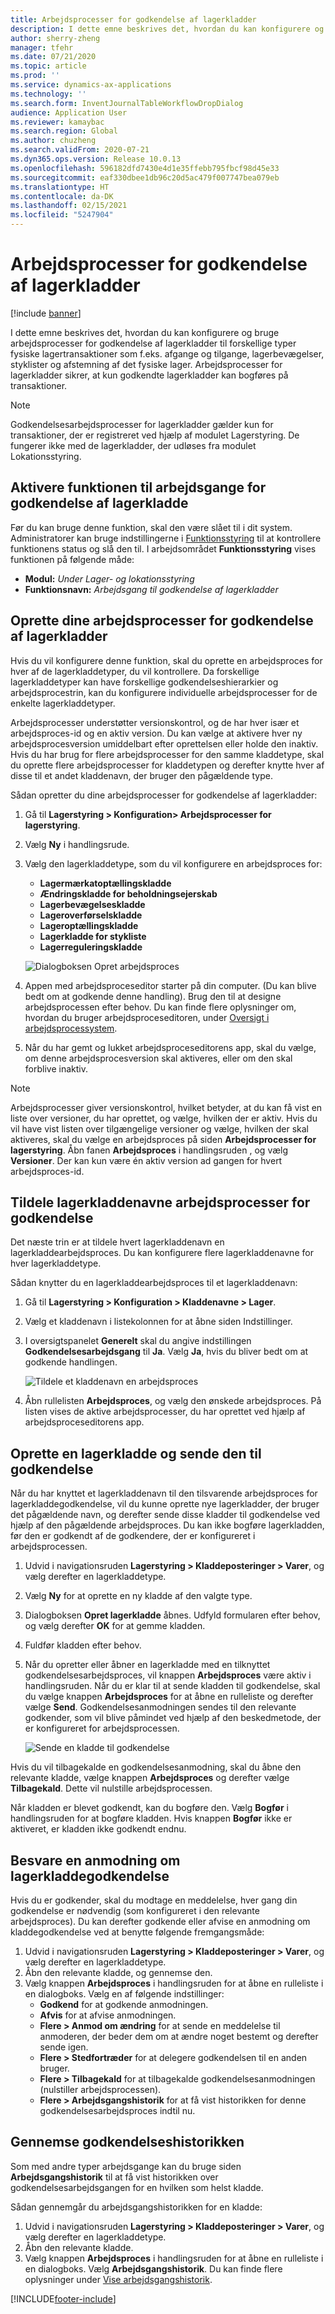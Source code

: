 ```yaml
---
title: Arbejdsprocesser for godkendelse af lagerkladder
description: I dette emne beskrives det, hvordan du kan konfigurere og bruge arbejdsprocesser for godkendelse af lagerkladder til forskellige typer fysiske lagertransaktioner. Arbejdsprocesser for lagerkladder sikrer, at kun godkendte lagerkladder kan bogføres på transaktioner.
author: sherry-zheng
manager: tfehr
ms.date: 07/21/2020
ms.topic: article
ms.prod: ''
ms.service: dynamics-ax-applications
ms.technology: ''
ms.search.form: InventJournalTableWorkflowDropDialog
audience: Application User
ms.reviewer: kamaybac
ms.search.region: Global
ms.author: chuzheng
ms.search.validFrom: 2020-07-21
ms.dyn365.ops.version: Release 10.0.13
ms.openlocfilehash: 596182dfd7430e4d1e35ffebb795fbcf98d45e33
ms.sourcegitcommit: eaf330dbee1db96c20d5ac479f007747bea079eb
ms.translationtype: HT
ms.contentlocale: da-DK
ms.lasthandoff: 02/15/2021
ms.locfileid: "5247904"
---
```

# <a name="inventory-journal-approval-workflows"></a>Arbejdsprocesser for godkendelse af lagerkladder

[!include [banner](../includes/banner.md)]

I dette emne beskrives det, hvordan du kan konfigurere og bruge arbejdsprocesser for godkendelse af lagerkladder til forskellige typer fysiske lagertransaktioner som f.eks. afgange og tilgange, lagerbevægelser, styklister og afstemning af det fysiske lager. Arbejdsprocesser for lagerkladder sikrer, at kun godkendte lagerkladder kan bogføres på transaktioner.

> [!NOTE]
> Godkendelsesarbejdsprocesser for lagerkladder gælder kun for transaktioner, der er registreret ved hjælp af modulet Lagerstyring. De fungerer ikke med de lagerkladder, der udløses fra modulet Lokationsstyring.

## <a name="turn-on-the-inventory-journal-approval-workflows-feature"></a>Aktivere funktionen til arbejdsgange for godkendelse af lagerkladde

Før du kan bruge denne funktion, skal den være slået til i dit system. Administratorer kan bruge indstillingerne i [Funktionsstyring](../../fin-ops-core/fin-ops/get-started/feature-management/feature-management-overview.md) til at kontrollere funktionens status og slå den til. I arbejdsområdet **Funktionsstyring** vises funktionen på følgende måde:

- **Modul:** *Under Lager- og lokationsstyring*
- **Funktionsnavn:** *Arbejdsgang til godkendelse af lagerkladder*

## <a name="create-your-inventory-journal-approval-workflows"></a>Oprette dine arbejdsprocesser for godkendelse af lagerkladder

Hvis du vil konfigurere denne funktion, skal du oprette en arbejdsproces for hver af de lagerkladdetyper, du vil kontrollere. Da forskellige lagerkladdetyper kan have forskellige godkendelseshierarkier og arbejdsprocestrin, kan du konfigurere individuelle arbejdsprocesser for de enkelte lagerkladdetyper.

Arbejdsprocesser understøtter versionskontrol, og de har hver især et arbejdsproces-id og en aktiv version. Du kan vælge at aktivere hver ny arbejdsprocesversion umiddelbart efter oprettelsen eller holde den inaktiv. Hvis du har brug for flere arbejdsprocesser for den samme kladdetype, skal du oprette flere arbejdsprocesser for kladdetypen og derefter knytte hver af disse til et andet kladdenavn, der bruger den pågældende type.

Sådan opretter du dine arbejdsprocesser for godkendelse af lagerkladder:

1. Gå til **Lagerstyring \> Konfiguration\> Arbejdsprocesser for lagerstyring**.
1. Vælg **Ny** i handlingsrude.
1. Vælg den lagerkladdetype, som du vil konfigurere en arbejdsproces for:
    - **Lagermærkatoptællingskladde**
    - **Ændringskladde for beholdningsejerskab**
    - **Lagerbevægelseskladde**
    - **Lageroverførselskladde**
    - **Lageroptællingskladde**
    - **Lagerkladde for stykliste**
    - **Lagerreguleringskladde**

    ![Dialogboksen Opret arbejdsproces](media/journal-workflow-create-workflow.png "Dialogboksen Opret arbejdsproces")

1. Appen med arbejdsproceseditor starter på din computer. (Du kan blive bedt om at godkende denne handling). Brug den til at designe arbejdsprocessen efter behov. Du kan finde flere oplysninger om, hvordan du bruger arbejdsproceseditoren, under [Oversigt i arbejdsprocessystem](../../fin-ops-core/fin-ops/organization-administration/overview-workflow-system.md).
1. Når du har gemt og lukket arbejdsproceseditorens app, skal du vælge, om denne arbejdsprocesversion skal aktiveres, eller om den skal forblive inaktiv.

> [!NOTE]
> Arbejdsprocesser giver versionskontrol, hvilket betyder, at du kan få vist en liste over versioner, du har oprettet, og vælge, hvilken der er aktiv. Hvis du vil have vist listen over tilgængelige versioner og vælge, hvilken der skal aktiveres, skal du vælge en arbejdsproces på siden **Arbejdsprocesser for lagerstyring**. Åbn fanen **Arbejdsproces** i handlingsruden , og vælg **Versioner**. Der kan kun være én aktiv version ad gangen for hvert arbejdsproces-id.

## <a name="assign-approval-workflows-to-inventory-journal-names"></a>Tildele lagerkladdenavne arbejdsprocesser for godkendelse

Det næste trin er at tildele hvert lagerkladdenavn en lagerkladdearbejdsproces. Du kan konfigurere flere lagerkladdenavne for hver lagerkladdetype.

Sådan knytter du en lagerkladdearbejdsproces til et lagerkladdenavn:

1. Gå til **Lagerstyring \> Konfiguration \> Kladdenavne \> Lager**.
1. Vælg et kladdenavn i listekolonnen for at åbne siden Indstillinger.
1. I oversigtspanelet **Generelt** skal du angive indstillingen **Godkendelsesarbejdsgang** til **Ja**. Vælg **Ja**, hvis du bliver bedt om at godkende handlingen.

    ![Tildele et kladdenavn en arbejdsproces](media/journal-workflow-journal-name.png "Tildele et kladdenavn en arbejdsproces")

1. Åbn rullelisten **Arbejdsproces**, og vælg den ønskede arbejdsproces. På listen vises de aktive arbejdsprocesser, du har oprettet ved hjælp af arbejdsproceseditorens app.

## <a name="create-an-inventory-journal-and-send-it-for-approval"></a>Oprette en lagerkladde og sende den til godkendelse

Når du har knyttet et lagerkladdenavn til den tilsvarende arbejdsproces for lagerkladdegodkendelse, vil du kunne oprette nye lagerkladder, der bruger det pågældende navn, og derefter sende disse kladder til godkendelse ved hjælp af den pågældende arbejdsproces. Du kan ikke bogføre lagerkladden, før den er godkendt af de godkendere, der er konfigureret i arbejdsprocessen.

1. Udvid i navigationsruden **Lagerstyring \> Kladdeposteringer \> Varer**, og vælg derefter en lagerkladdetype.
1. Vælg **Ny** for at oprette en ny kladde af den valgte type.
1. Dialogboksen **Opret lagerkladde** åbnes. Udfyld formularen efter behov, og vælg derefter **OK** for at gemme kladden.
1. Fuldfør kladden efter behov.
1. Når du opretter eller åbner en lagerkladde med en tilknyttet godkendelsesarbejdsproces, vil knappen **Arbejdsproces** være aktiv i handlingsruden. Når du er klar til at sende kladden til godkendelse, skal du vælge knappen **Arbejdsproces** for at åbne en rulleliste og derefter vælge **Send**. Godkendelsesanmodningen sendes til den relevante godkender, som vil blive påmindet ved hjælp af den beskedmetode, der er konfigureret for arbejdsprocessen.

    ![Sende en kladde til godkendelse](media/journal-workflow-inventory-journal.png "Sende en kladde til godkendelse")

Hvis du vil tilbagekalde en godkendelsesanmodning, skal du åbne den relevante kladde, vælge knappen **Arbejdsproces** og derefter vælge **Tilbagekald**. Dette vil nulstille arbejdsprocessen.

Når kladden er blevet godkendt, kan du bogføre den. Vælg **Bogfør** i handlingsruden for at bogføre kladden. Hvis knappen **Bogfør** ikke er aktiveret, er kladden ikke godkendt endnu.

## <a name="respond-to-an-inventory-journal-approval-request"></a>Besvare en anmodning om lagerkladdegodkendelse

Hvis du er godkender, skal du modtage en meddelelse, hver gang din godkendelse er nødvendig (som konfigureret i den relevante arbejdsproces). Du kan derefter godkende eller afvise en anmodning om kladdegodkendelse ved at benytte følgende fremgangsmåde:

1. Udvid i navigationsruden **Lagerstyring \> Kladdeposteringer \> Varer**, og vælg derefter en lagerkladdetype.
1. Åbn den relevante kladde, og gennemse den.
1. Vælg knappen **Arbejdsproces** i handlingsruden for at åbne en rulleliste i en dialogboks. Vælg en af følgende indstillinger:
    - **Godkend** for at godkende anmodningen.
    - **Afvis** for at afvise anmodningen.
    - **Flere \> Anmod om ændring** for at sende en meddelelse til anmoderen, der beder dem om at ændre noget bestemt og derefter sende igen.
    - **Flere \> Stedfortræder** for at delegere godkendelsen til en anden bruger.
    - **Flere \> Tilbagekald** for at tilbagekalde godkendelsesanmodningen (nulstiller arbejdsprocessen).
    - **Flere \> Arbejdsgangshistorik** for at få vist historikken for denne godkendelsesarbejdsproces indtil nu.

## <a name="review-the-approval-history"></a>Gennemse godkendelseshistorikken

Som med andre typer arbejdsgange kan du bruge siden **Arbejdsgangshistorik** til at få vist historikken over godkendelsesarbejdsgangen for en hvilken som helst kladde.

Sådan gennemgår du arbejdsgangshistorikken for en kladde:

1. Udvid i navigationsruden **Lagerstyring \> Kladdeposteringer \> Varer**, og vælg derefter en lagerkladdetype.
1. Åbn den relevante kladde.
1. Vælg knappen **Arbejdsproces** i handlingsruden for at åbne en rulleliste i en dialogboks. Vælg **Arbejdsgangshistorik**. Du kan finde flere oplysninger under [Vise arbejdsgangshistorik](../../fin-ops-core/fin-ops/organization-administration/tasks/view-workflow-history.md).


[!INCLUDE[footer-include](../../includes/footer-banner.md)]